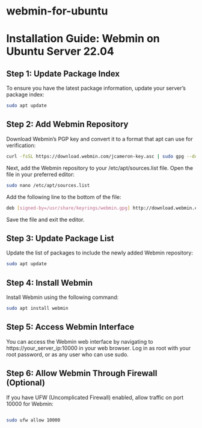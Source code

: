# webmin-for-ubuntu
# Installation Guide: Webmin on Ubuntu Server 22.04

## Step 1: Update Package Index

To ensure you have the latest package information, update your server’s package index:

```bash
sudo apt update
```
## Step 2: Add Webmin Repository

Download Webmin’s PGP key and convert it to a format that apt can use for verification:
```bash
curl -fsSL https://download.webmin.com/jcameron-key.asc | sudo gpg --dearmor -o /usr/share/keyrings/webmin.gpg

```
Next, add the Webmin repository to your /etc/apt/sources.list file. Open the file in your preferred editor:
```bash
sudo nano /etc/apt/sources.list

```
Add the following line to the bottom of the file:
```bash
deb [signed-by=/usr/share/keyrings/webmin.gpg] http://download.webmin.com/download/repository sarge contrib

```
Save the file and exit the editor.
 ## Step 3: Update Package List

Update the list of packages to include the newly added Webmin repository:
```bash
sudo apt update

```
 ## Step 4: Install Webmin

Install Webmin using the following command:
```bash
sudo apt install webmin

```
## Step 5: Access Webmin Interface

You can access the Webmin web interface by navigating to https://your_server_ip:10000 in your web browser. Log in as root with your root password, or as any user who can use sudo.
## Step 6: Allow Webmin Through Firewall (Optional)

If you have UFW (Uncomplicated Firewall) enabled, allow traffic on port 10000 for Webmin:

```bash

sudo ufw allow 10000
```
